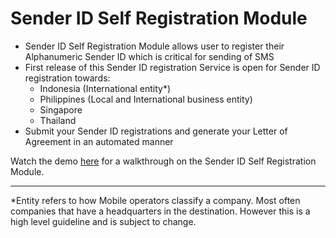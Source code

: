 # Sender ID Self Registration Module

* Sender ID Self Registration Module allows user to register their Alphanumeric Sender ID which is critical for sending of SMS
* First release of this Sender ID registration Service is open for Sender ID registration towards:
	+ Indonesia (International entity\*)
	+ Philippines (Local and International business entity)
	+ Singapore
	+ Thailand
* Submit your Sender ID registrations and generate your Letter of Agreement in an automated manner

Watch the demo [here](https://8x8.navattic.com/mg1052u) for a walkthrough on the Sender ID Self Registration Module.

---

\*Entity refers to how Mobile operators classify a company. Most often companies that have a headquarters in the destination. However this is a high level guideline and is subject to change.
